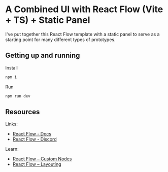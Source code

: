 # A Combined UI with React Flow (Vite + TS) + Static Panel

I've put together this React Flow template with a static panel to serve as a starting point for many different types of prototypes. 

## Getting up and running

Install

```bash
npm i
```

Run

```bash
npm run dev
```

## Resources

Links:

- [React Flow - Docs](https://reactflow.dev)
- [React Flow - Discord](https://discord.com/invite/Bqt6xrs)

Learn:

- [React Flow – Custom Nodes](https://reactflow.dev/learn/customization/custom-nodes)
- [React Flow – Layouting](https://reactflow.dev/learn/layouting/layouting)

